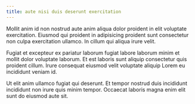 ```yaml
---
title: aute nisi duis deserunt exercitation
---
```


Mollit anim id non nostrud aute anim aliqua dolor proident in elit voluptate exercitation. Eiusmod qui proident in adipisicing proident sunt consectetur non culpa exercitation ullamco. In cillum qui aliqua irure velit.

Fugiat et excepteur ex pariatur laborum fugiat labore laborum minim et mollit dolor voluptate laborum. Et est laboris sunt aliquip consectetur quis proident cillum. Irure consequat eiusmod velit voluptate aliquip Lorem eu incididunt veniam id.

Ut elit anim ullamco fugiat qui deserunt. Et tempor nostrud duis incididunt incididunt non irure quis minim tempor. Occaecat laboris magna enim elit sunt do eiusmod aute sit.